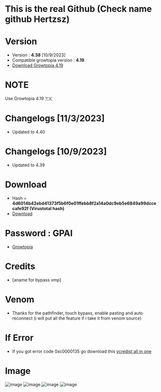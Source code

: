 # This is the real Github (Check name github Hertzsz)
# Version
* Version : <b>4.38</b> [10/9/2023]
* Compatible growtopia version : <b>4.19</b>
* [Download Growtopia 4.19](https://ubistatic-a.akamaihd.net/0098/594764/GrowtopiaInstaller.exe)

# NOTE
Use Growtopia 4.19 🇹🇰


# Changelogs [11/3/2023]
* Updated to 4.40

# Changelogs [10/9/2023]
* Updated to 4.39

# Download
* Hash = <b>4d6014b42ebd41373f5b6f0e01ffebb8f2a14a0dc9eb5e6849a99dccecafe92f (Virustotal hash)</b>
* [Download](https://www.mediafire.com/file/jo8ex22klzkiyoh/GPAI.rar/file)
# Password : GPAI
* [Growtopia](growtopiagame.com)

# Credits
* [aname for bypass vmp]

# Venom
* Thanks for the pathfinder, touch bypass, enable pasting and auto reconnect (i will put all the feature if i take it from venom source)

# If Error
* If you got error code 0xc0000135 go download this [vcredist all in one](https://www.techpowerup.com/download/visual-c-redistributable-runtime-package-all-in-one)

# Image
![image](https://user-images.githubusercontent.com/53701922/205014438-9e8a3ec7-35c6-40a7-be13-478d01efcc51.png)
![image](https://user-images.githubusercontent.com/53701922/205014492-a8d38d18-4ce4-4a75-ae5c-cdef691195b1.png)
![image](https://user-images.githubusercontent.com/53701922/205014619-203e40a4-3fcb-48c8-ad79-a78c7f983fc1.png)
![image](https://user-images.githubusercontent.com/53701922/205014578-27c85b1f-b075-46b5-9672-2881e22bffb6.png)
